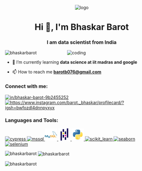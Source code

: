 <p align="center">
  <img src="https://drive.google.com/uc?export=view&id=1KOWSFG19ory06NXvOqB-SSlddY7CJi-a" alt="logo" width="200" />
</p>

<h1 align="center">Hi 👋, I'm Bhaskar Barot</h1>
<h3 align="center">I am data scientist from India</h3>
<img align="right" alt="coding" width="300" src="https://img.freepik.com/premium-vector/illustration-web-development-programmer-coding-website_746655-2881.jpg?w=2000">
<p align="left"> <img src="https://komarev.com/ghpvc/?username=bhaskarbarot&label=Profile%20views&color=0e75b6&style=flat" alt="bhaskarbarot" /> </p>

- 🌱 I’m currently learning **data science at iit madras and google**

- 📫 How to reach me **barotb076@gmail.com**

<h3 align="left">Connect with me:</h3>
<p align="left">
<a href="https://linkedin.com/in/in/bhaskar-barot-9b2455252" target="blank"><img align="center" src="https://raw.githubusercontent.com/rahuldkjain/github-profile-readme-generator/master/src/images/icons/Social/linked-in-alt.svg" alt="in/bhaskar-barot-9b2455252" height="30" width="40" /></a>
<a href="https://instagram.com/https://www.instagram.com/barot._bhaskar/profilecard/?igsh=bwfozdl4dnnpyxyx" target="blank"><img align="center" src="https://raw.githubusercontent.com/rahuldkjain/github-profile-readme-generator/master/src/images/icons/Social/instagram.svg" alt="https://www.instagram.com/barot._bhaskar/profilecard/?igsh=bwfozdl4dnnpyxyx" height="30" width="40" /></a>
</p>

<h3 align="left">Languages and Tools:</h3>
<p align="left"> 
<a href="https://www.cypress.io" target="_blank" rel="noreferrer"> <img src="https://raw.githubusercontent.com/simple-icons/simple-icons/6e46ec1fc23b60c8fd0d2f2ff46db82e16dbd75f/icons/cypress.svg" alt="cypress" width="40" height="40"/> </a> 
<a href="https://www.microsoft.com/en-us/sql-server" target="_blank" rel="noreferrer"> <img src="https://www.svgrepo.com/show/303229/microsoft-sql-server-logo.svg" alt="mssql" width="40" height="40"/> </a> 
<a href="https://www.mysql.com/" target="_blank" rel="noreferrer"> <img src="https://raw.githubusercontent.com/devicons/devicon/master/icons/mysql/mysql-original-wordmark.svg" alt="mysql" width="40" height="40"/> </a> 
<a href="https://pandas.pydata.org/" target="_blank" rel="noreferrer"> <img src="https://raw.githubusercontent.com/devicons/devicon/2ae2a900d2f041da66e950e4d48052658d850630/icons/pandas/pandas-original.svg" alt="pandas" width="40" height="40"/> </a> 
<a href="https://www.python.org" target="_blank" rel="noreferrer"> <img src="https://raw.githubusercontent.com/devicons/devicon/master/icons/python/python-original.svg" alt="python" width="40" height="40"/> </a> 
<a href="https://scikit-learn.org/" target="_blank" rel="noreferrer"> <img src="https://upload.wikimedia.org/wikipedia/commons/0/05/Scikit_learn_logo_small.svg" alt="scikit_learn" width="40" height="40"/> </a> 
<a href="https://seaborn.pydata.org/" target="_blank" rel="noreferrer"> <img src="https://seaborn.pydata.org/_images/logo-mark-lightbg.svg" alt="seaborn" width="40" height="40"/> </a> 
<a href="https://www.selenium.dev" target="_blank" rel="noreferrer"> <img src="https://raw.githubusercontent.com/detain/svg-logos/780f25886640cef088af994181646db2f6b1a3f8/svg/selenium-logo.svg" alt="selenium" width="40" height="40"/> </a> 
</p>

<p><img align="left" src="https://github-readme-stats.vercel.app/api/top-langs?username=bhaskarbarot&show_icons=true&locale=en&layout=compact" alt="bhaskarbarot" /></p>

<p>&nbsp;<img align="center" src="https://github-readme-stats.vercel.app/api?username=bhaskarbarot&show_icons=true&locale=en" alt="bhaskarbarot" /></p>

<p><img align="center" src="https://github-readme-streak-stats.herokuapp.com/?user=bhaskarbarot&" alt="bhaskarbarot" /></p>
